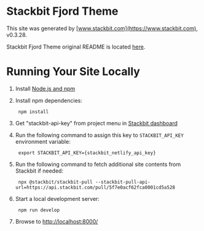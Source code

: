 # Stackbit Fjord Theme

This site was generated by [www.stackbit.com](https://www.stackbit.com), v0.3.28.

Stackbit Fjord Theme original README is located [here](./README.theme.md).

# Running Your Site Locally

1. Install [Node.js and npm](https://nodejs.org/en/)

1. Install npm dependencies:

        npm install

1. Get "stackbit-api-key" from project menu in [Stackbit dashboard](https://app.stackbit.com/dashboard)

1. Run the following command to assign this key to `STACKBIT_API_KEY` environment variable:

        export STACKBIT_API_KEY={stackbit_netlify_api_key}

1. Run the following command to fetch additional site contents from Stackbit if needed:

        npx @stackbit/stackbit-pull --stackbit-pull-api-url=https://api.stackbit.com/pull/5f7e0acf62fca0001cd5a528

1. Start a local development server:

        npm run develop

1. Browse to [http://localhost:8000/](http://localhost:8000/)
